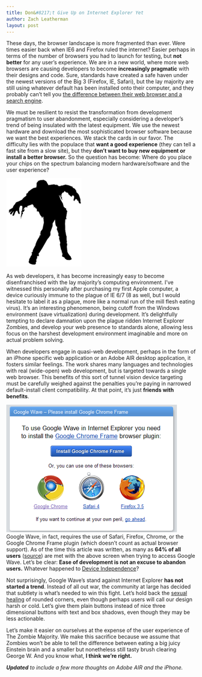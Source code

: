 ```yaml
---
title: Don&#8217;t Give Up on Internet Explorer Yet
author: Zach Leatherman
layout: post
---
```


These days, the browser landscape is more fragmented than ever. Were times easier back when IE6 and Firefox ruled the internet? Easier perhaps in terms of the number of browsers you had to launch for testing, but **not better** for any user’s experience. We are in a new world, where more web browsers are causing developers to become **increasingly pragmatic** with their designs and code. Sure, standards have created a safe haven under the newest versions of the Big 3 (Firefox, IE, Safari), but the lay majority are still using whatever default has been installed onto their computer, and they probably can’t tell you [the difference between their web browser and a search engine][1].

 [1]: http://googlesystem.blogspot.com/2009/06/browser-is-search-engine.html

We must be resilient to resist the transformation from development pragmatism to user abandonment, especially considering a developer’s trend of being insulated with the latest equipment. We use the newest hardware and download the most sophisticated browser software because we want the best experiences. We stack the cards in our favor. The difficulty lies with the populace that **want a good experience** (they can tell a fast site from a slow site), but they **don’t want to buy new equipment or install a better browser.** So the question has become: Where do you place your chips on the spectrum balancing modern hardware/software and the user experience?

![zombie][2]

As web developers, it has become increasingly easy to become disenfranchised with the lay majority’s computing environment. I’ve witnessed this personally after purchasing my first Apple computer, a device curiously immune to the plague of IE 6/7 (8 as well, but I would hesitate to label it as a plague, more like a normal run of the mill flesh eating virus). It’s an interesting phenomenon, being cutoff from the Windows environment (save virtualization) during development. It’s delightfully tempting to declare damnation upon the plague ridden Internet Explorer Zombies, and develop your web presence to standards alone, allowing less focus on the harshest development environment imaginable and more on actual problem solving.

 [2]: /web/wp-content/uploads/2009/12/zombies.png "zombie"

When developers engage in quasi-web development, perhaps in the form of an iPhone specific web application or an Adobe AIR desktop application, it fosters similar feelings. The work shares many languages and technologies with real (wide-open) web development, but is targeted towards a single web browser. This benefits of this sort of tunnel vision device targeting must be carefully weighed against the penalties you’re paying in narrowed default-install client compatibility. At that point, it’s just **friends with benefits**.

![Denial of Access with Internet Explorer Screenshot][3]  
Google Wave, in fact, requires the use of Safari, Firefox, Chrome, or the Google Chrome Frame plugin (which doesn’t count as actual browser support). As of the time this article was written, as many as **64% of all users** ([source][4]) are met with the above screen when trying to access Google Wave. Let’s be clear: **Ease of development is not an excuse to abandon users.** Whatever happened to [Device Independence][5]?

 [3]: /web/wp-content/uploads/2009/12/google-wave-ie8.png "Denial of Access with Internet Explorer Screenshot"
 [4]: http://en.wikipedia.org/wiki/Usage_share_of_web_browsers
 [5]: http://www.zachleat.com/web/2009/08/29/device-independence/

Not surprisingly, Google Wave’s stand against Internet Explorer **has not started a trend**. Instead of all out war, the community at large has decided that subtlety is what’s needed to win this fight. Let’s hold back the [sexual healing][6] of rounded corners, even though perhaps users will call our design harsh or cold. Let’s give them plain buttons instead of nice three dimensional buttons with text and box shadows, even though they may be less actionable.

 [6]: http://en.wikipedia.org/wiki/Sexual_Healing

Let’s make it easier on ourselves at the expense of the user experience of The Zombie Majority. We make this sacrifice because we assume that Zombies won’t be able to tell the difference between eating a big juicy Einstein brain and a smaller but nonetheless still tasty brush clearing George W. And you know what, **I think we’re right.**

***Updated** to include a few more thoughts on Adobe AIR and the iPhone.*
